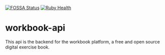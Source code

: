 [![FOSSA Status](https://app.fossa.com/api/projects/git%2Bgithub.com%2Fso-gineers%2Fworkbook-api.svg?type=shield)](https://app.fossa.com/projects/git%2Bgithub.com%2Fso-gineers%2Fworkbook-api?ref=badge_shield)
[![Ruby Health](https://github.com/so-gineers/workbook-api/actions/workflows/rails.yml/badge.svg)](https://github.com/so-gineers/workbook-api/actions/workflows/rails.yml)

# workbook-api

This api is the backend for the workbook platform, a free and open source digital exercise book.


